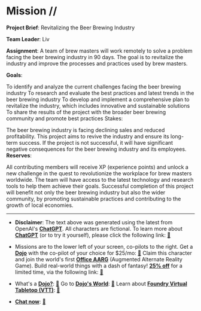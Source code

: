 # Mission // #

**Project Brief**: Revitalizing the Beer Brewing Industry

**Team Leader**: Liv

**Assignment**: A team of brew masters will work remotely to solve a problem facing the beer brewing industry in 90 days. The goal is to revitalize the industry and improve the processes and practices used by brew masters.

**Goals**:

To identify and analyze the current challenges facing the beer brewing industry
To research and evaluate the best practices and latest trends in the beer brewing industry
To develop and implement a comprehensive plan to revitalize the industry, which includes innovative and sustainable solutions
To share the results of the project with the broader beer brewing community and promote best practices
Stakes:

The beer brewing industry is facing declining sales and reduced profitability. This project aims to revive the industry and ensure its long-term success.
If the project is not successful, it will have significant negative consequences for the beer brewing industry and its employees.
**Reserves**:

All contributing members will receive XP (experience points) and unlock a new challenge in the quest to revolutionize the workplace for brew masters worldwide.
The team will have access to the latest technology and research tools to help them achieve their goals.
Successful completion of this project will benefit not only the beer brewing industry but also the wider community, by promoting sustainable practices and contributing to the growth of local economies.

---

* **Disclaimer**: The text above was generated using the latest from OpenAI's [**ChatGPT**](https://openai.com/blog/chatgpt/).  All characters are fictional.  To learn more about [**ChatGPT**](https://openai.com/blog/chatgpt/) (or to try it yourself), please click the following link: [:closed_book:](https://openai.com/blog/chatgpt/)

* Missions are to the lower left of your screen, co-pilots to the right. Get a [**Dojo**](https://workmates.live/marketplace) with the co-pilot of your choice for $25/mo: [:green_book:](https://workmates.live/marketplace)  Claim this character and join the world's first [**Office AARG**](https://dojos.world) (Augmented Alternate Reality Game). Build real-world things with a dash of fantasy! [**25% off**](https://blog.workmates.live/deal-on-a-dojo) for a limited time, via the following link: [:green_book:](https://blog.workmates.live/deal-on-a-dojo) 

* What's a [**Dojo?**](https://workdojos.com): [:blue_book:](https://workdojos.com)  Go to [**Dojo's World**](https://dojos.world): [:blue_book:](https://dojos.world)  Learn about [**Foundry Virtual Tabletop (VTT)**](https://foundryvtt.com): [:closed_book:](https://foundryvtt.com/)

* [**Chat now**](https://chat.workmates.live/channel/support): [:ledger:](https://chat.workmates.live/channel/support)